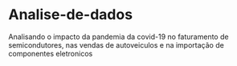 # Analise-de-dados
Analisando o impacto da pandemia da covid-19 no faturamento de semicondutores, nas vendas de autoveiculos e na importação de componentes eletronicos
